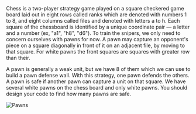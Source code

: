 Chess is a two-player strategy game played on a square checkered game board laid out in eight rows called ranks 
which are denoted with numbers 1 to 8, and eight columns called files and denoted with letters a to h.
Each square of the chessboard is identified by a unique coordinate pair
— a letter and a number (ex, "a1", "h8", "d6").
To train the snipers, we only need to concern ourselves with pawns for now.
A pawn may capture an opponent's piece on a square diagonally in front of it on an adjacent file,
by moving to that square. For white pawns the front squares are squares with greater row than their.

A pawn is generally a weak unit, but we have 8 of them which we can use to build a pawn defense wall.
With this strategy, one pawn defends the others.
A pawn is safe if another pawn can capture a unit on that square.
We have several white pawns on the chess board and only white pawns.
You should design your code to find how many pawns are safe.

![Pawns](pawns.svg)
